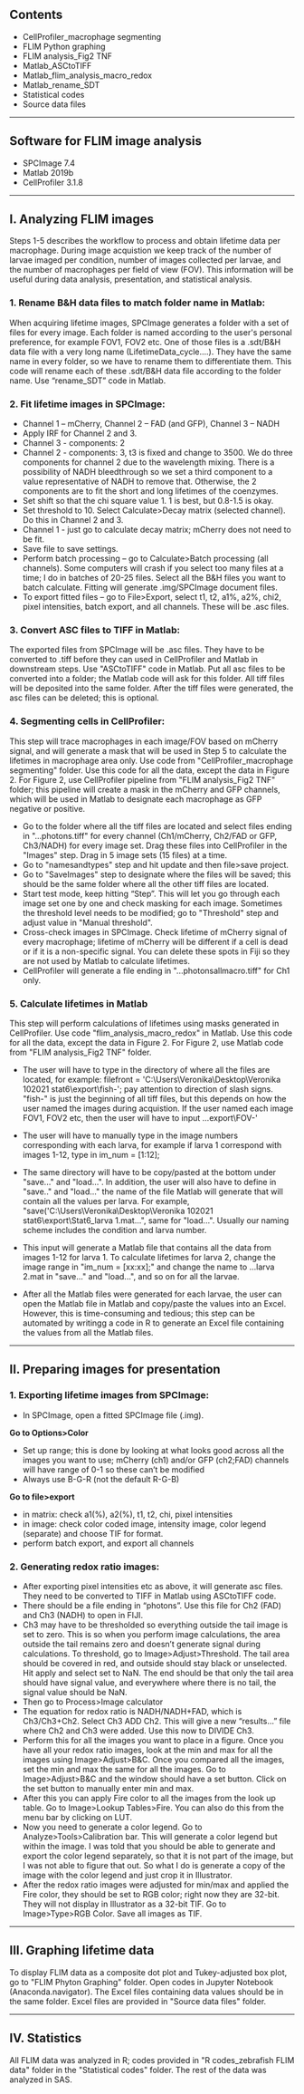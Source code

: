 ## Contents 

* CellProfiler_macrophage segmenting
* FLIM Python graphing
* FLIM analysis_Fig2 TNF
* Matlab_ASCtoTIFF
* Matlab_flim_analysis_macro_redox
* Matlab_rename_SDT
* Statistical codes
* Source data files

<hr>

## Software for FLIM image analysis
* SPCImage 7.4
* Matlab 2019b
* CellProfiler 3.1.8

<hr>

## I. Analyzing FLIM images

Steps 1-5 describes the workflow to process and obtain lifetime data per macrophage. During image acquistion we keep track of the number of larvae imaged per condition, number of images collected per larvae, and the number of macrophages per field of view (FOV). This information will be useful during data analysis, presentation, and statistical analysis.

### 1. Rename B&H data files to match folder name in Matlab:
When acquiring lifetime images, SPCImage generates a folder with a set of files for every image. Each folder is named according to the user's personal preference, for example FOV1, FOV2 etc. One of those files is a .sdt/B&H data file with a very long name (LifetimeData_cycle….). They have the same name in every folder, so we have to rename them to differentiate them. This code will rename each of these .sdt/B&H data file according to the folder name. Use “rename_SDT” code in Matlab. 

### 2. Fit lifetime images in SPCImage:
* Channel 1 – mCherry, Channel 2 – FAD (and GFP), Channel 3 – NADH
* Apply IRF for Channel 2 and 3.
* Channel 3 - components: 2
* Channel 2 - components: 3, t3 is fixed and change to 3500. We do three components for channel 2 due to the wavelength mixing. There is a possibility of NADH bleedthrough so we set a third component to a value representative of NADH to remove that. Otherwise, the 2 components are to fit the short and long lifetimes of the coenzymes.
* Set shift so that the chi square value 1. 1 is best, but 0.8-1.5 is okay. 
* Set threshold to 10. Select Calculate>Decay matrix (selected channel). Do this in Channel 2 and 3.
* Channel 1 - just go to calculate decay matrix; mCherry does not need to be fit.
* Save file to save settings.
* Perform batch processing – go to Calculate>Batch processing (all channels). Some computers will crash if you select too many files at a time; I do in batches of 20-25 files. Select all the B&H files you want to batch calculate. Fitting will generate .img/SPCImage document files.
* To export fitted files – go to File>Export, select t1, t2, a1%, a2%, chi2, pixel intensities, batch export, and all channels. These will be .asc files.

### 3. Convert ASC files to TIFF in Matlab:
The exported files from SPCImage will be .asc files. They have to be converted to .tiff before they can used in CellProfiler and Matlab in downstream steps. Use "ASCtoTIFF" code in Matlab. Put all asc files to be converted into a folder; the Matlab code will ask for this folder. All tiff files will be deposited into the same folder. After the tiff files were generated, the asc files can be deleted; this is optional.

### 4. Segmenting cells in CellProfiler:
This step will trace macrophages in each image/FOV based on mCherry signal, and will generate a mask that will be used in Step 5 to calculate the lifetimes in macrophage area only.
Use code from "CellProfiler_macrophage segmenting" folder. Use this code for all the data, except the data in Figure 2. For Figure 2, use CellProfiler pipeline from "FLIM analysis_Fig2 TNF" folder; this pipeline will create a mask in the mCherry and GFP channels, which will be used in Matlab to designate each macrophage as GFP negative or positive.

* Go to the folder where all the tiff files are located and select files ending in "...photons.tiff" for every channel (Ch1/mCherry, Ch2/FAD or GFP, Ch3/NADH) for every image set. Drag these files into CellProfiler in the "Images" step. Drag in 5 image sets (15 files) at a time.
* Go to "namesandtypes" step and hit update and then file>save project.
* Go to "SaveImages" step to designate where the files will be saved; this should be the same folder where all the other tiff files are located.
* Start test mode, keep hitting “Step”. This will let you go through each image set one by one and check masking for each image. Sometimes the threshold level needs to be modified; go to "Threshold" step and adjust value in "Manual threshold".  
* Cross-check images in SPCImage. Check lifetime of mCherry signal of every macrophage; lifetime of mCherry will be different if a cell is dead or if it is a non-specific signal. You can delete these spots in Fiji so they are not used by Matlab to calculate lifetimes. 
* CellProfiler will generate a file ending in "...photonsallmacro.tiff" for Ch1 only.

### 5. Calculate lifetimes in Matlab
This step will perform calculations of lifetimes using masks generated in CellProfiler. Use code "flim_analysis_macro_redox" in Matlab. Use this code for all the data, except the data in Figure 2. For Figure 2, use Matlab code from "FLIM analysis_Fig2 TNF" folder.

* The user will have to type in the directory of where all the files are located, for example: filefront = 'C:\Users\Veronika\Desktop\Veronika 102021 stat6\export\fish-'; pay attention to direction of slash signs. "fish-" is just the beginning of all tiff files, but this depends on how the user named the images during acquistion. If the user named each image FOV1, FOV2 etc, then the user will have to input ...export\FOV-'

* The user will have to manually type in the image numbers corresponding with each larva, for example if larva 1 correspond with images 1-12, type in im_num = [1:12];

* The same directory will have to be copy/pasted at the bottom under "save..." and "load...". In addition, the user will also have to define in "save.." and "load..." the name of the file Matlab will generate that will contain all the values per larva. For example, "save('C:\Users\Veronika\Desktop\Veronika 102021 stat6\export\Stat6_larva 1.mat...", same for "load...". Usually our naming scheme includes the condition and larva number.

* This input will generate a Matlab file that contains all the data from images 1-12 for larva 1. To calculate lifetimes for larva 2, change the image range in "im_num = [xx:xx];" and change the name to ...larva 2.mat in "save..." and "load...", and so on for all the larvae. 

* After all the Matlab files were generated for each larvae, the user can open the Matlab file in Matlab and copy/paste the values into an Excel. However, this is time-consuming and tedious; this step can be automated by writingg a code in R to generate an Excel file containing the values from all the Matlab files. 

<hr>

## II. Preparing images for presentation

### 1. Exporting lifetime images from SPCImage:

* In SPCImage, open a fitted SPCImage file (.img). 

**Go to Options>Color**
* Set up range; this is done by looking at what looks good across all the images you want to use; mCherry (ch1) and/or GFP (ch2;FAD) channels will have range of 0-1 so these can’t be modified
* Always use B-G-R (not the default R-G-B)

**Go to file>export**
* in matrix: check a1(%), a2(%), t1, t2, chi, pixel intensities
* in image: check color coded image, intensity image, color legend (separate) and choose TIF for format.
* perform batch export, and export all channels


### 2. Generating redox ratio images:
* After exporting pixel intensities etc as above, it will generate asc files. They need to be converted to TIFF in Matlab using ASCtoTIFF code.
* There should be a file ending in “photons”. Use this file for Ch2 (FAD) and Ch3 (NADH) to open in FIJI. 
* Ch3 may have to be thresholded so everything outside the tail image is set to zero. This is so when you perform image calculations, the area outside the tail remains zero and doesn’t generate signal during calculations. To threshold, go to Image>Adjust>Threshold. The tail area should be covered in red, and outside should stay black or unselected. Hit apply and select set to NaN. The end should be that only the tail area should have signal value, and everywhere where there is no tail, the signal value should be NaN.
* Then go to Process>Image calculator
* The equation for redox ratio is NADH/NADH+FAD, which is Ch3/Ch3+Ch2. Select Ch3 ADD Ch2. This will give a new “results…” file where Ch2 and Ch3 were added. Use this now to DIVIDE Ch3.
* Perform this for all the images you want to place in a figure. Once you have all your redox ratio images, look at the min and max for all the images using Image>Adjust>B&C. Once you compared all the images, set the min and max the same for all the images. Go to Image>Adjust>B&C and the window should have a set button. Click on the set button to manually enter min and max. 
* After this you can apply Fire color to all the images from the look up table. Go to Image>Lookup Tables>Fire. You can also do this from the menu bar by clicking on LUT. 
* Now you need to generate a color legend. Go to Analyze>Tools>Calibration bar. This will generate a color legend but within the image. I was told that you should be able to generate and export the color legend separately, so that it is not part of the image, but I was not able to figure that out. So what I do is generate a copy of the image with the color legend and just crop it in Illustrator. 
* After the redox ratio images were adjusted for min/max and applied the Fire color, they should be set to RGB color; right now they are 32-bit. They will not display in Illustrator as a 32-bit TIF. Go to Image>Type>RGB Color. Save all images as TIF.

<hr>

## III. Graphing lifetime data
To display FLIM data as a composite dot plot and Tukey-adjusted box plot, go to "FLIM Phyton Graphing" folder. Open codes in Jupyter Notebook (Anaconda.navigator). The Excel files containing data values should be in the same folder. Excel files are provided in "Source data files" folder.

<hr>

## IV. Statistics
All FLIM data was analyzed in R; codes provided in "R codes_zebrafish FLIM data" folder in the "Statistical codes" folder. The rest of the data was analyzed in SAS.
